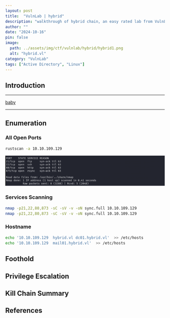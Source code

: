 ```yaml
---
layout: post
title:  "VulnLab | hybrid"
description: "walkthrough of hybrid chain, an easy rated lab from VulnLab"
author: ""
date: "2024-10-16"
pin: false
image:
  path: ../assets/img/ctf/vulnlab/hybrid/hybrid1.png
  alt: "hybrid.vl"
category: "VulnLab"
tags: ["Active Directory", "Linux"]
---
```


## Introduction
------------------------------------------------------------------------------------------
[baby](https://www.vulnlab.com/machines)

------------------------------------------------------------------------------------------


## Enumeration

### All Open Ports
```bash
rustscan -a 10.10.109.129
```
![rustscan](./assets/img/ctf/vulnlab/sync/sync2.png)

### Services Scanning
```bash
nmap -p21,22,80,873 -sC -sV -v -oN sync.full 10.10.109.129
nmap -p21,22,80,873 -sC -sV -v -oN sync.full 10.10.109.129
```
### Hostname
```bash
echo '10.10.109.129  hybrid.vl dc01.hybrid.vl'  >> /etc/hosts
echo '10.10.109.129  mail01.hybrid.vl'  >> /etc/hosts
```

## Foothold



## Privilege Escalation



## Kill Chain Summary



## References
